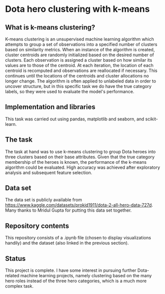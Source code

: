 
# Dota hero clustering with k-means

## What is k-means clustering?
K-means clustering is an unsupervised machine learning algorithm which attempts to group a set of observations into a specified number of clusters based on similarity metrics. When an instance of the algorithm is created, cluster centroids are randomly initialized based on the desired number of clusters. Each observation is assigned a cluster based on how similar its values are to those of the centroid.  At each iteration, the location of each centroid is recomputed and observations are reallocated if necessary. This continues until the locations of the centroids and cluster allocations no longer change. 
The algorithm is often applied to unlabeled data in order to uncover structure, but in this specific task we do have the true category labels, so they were used to evaluate the model's performance.

## Implementation and libraries
This task was carried out using pandas, matplotlib and seaborn, and scikit-learn.

## The task
The task at hand was to use k-means clustering to group Dota heroes into three clusters based on their base attributes. Given that the true category membership of the heroes is known, the performance of the k-means algorithm could be evaluated. High accuracy was achieved after exploratory analysis and subsequent feature selection. 

## Data set
The data set is publicly available from https://www.kaggle.com/datasets/prokid1911/dota-2-all-hero-data-727d. Many thanks to Mridul Gupta for putting this data set together.

## Repository contents
This repository consists of a .ipynb file (chosen to display visualizations handily) and the dataset (also linked in the previous section).

## Status
This project is complete. I have some interest in pursuing further Dota-related machine learning projects, namely clustering based on the many hero roles instead of the three hero categories, which is a much more complex task.
